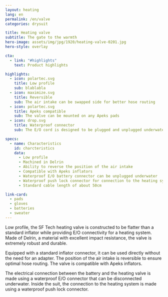 ```yaml
---
layout: heating
lang: en
permalink: /en/valve
categories: drysuit

title: Heating valve
subtitle: The gate to the warmth
hero-image: assets/img/jpg/1920/heating-valve-0201.jpg
hero-style: overlay

cta:
  - link: "#highlights"
    text: Product highlights

highlights:
  - icon: polartec.svg
    title: Low profile
    sub: blablabla
  - icon: maximize.svg
    title: Reversible
    sub: The air intake can be swapped side for better hose routing
  - icon: polartec.svg
    title: Apeks compatible
    sub: The valve can be mounted on any Apeks pads
  - icon: drop.svg
    title: Waterproof connector
    sub: The E/O cord is designed to be plugged and unplugged underwater

specs:
  - name: Characteristics
    id: charcteristics
    data:
      - Low profile
      - Machined in Delrin
      - Ability to reverse the position of the air intake
      - Compatible with Apeks inflators
      - Waterproof E/O battery connector can be unplugged underwater
      - Waterproof push lock connector for connection to the heating system
      - Standard cable length of about 50cm

link-card:
  - pads
  - gloves
  - batteries
  - sweater
---
```

Low profile, the SF Tech heating valve is constructed to be flatter than a standard inflator while providing E/O connectivity for a heating system. Made of Delrin, a material with excellent impact resistance, the valve is extremely robust and durable.

Equipped with a standard inflator connector, it can be used directly without the need for an adapter. The position of the air intake is reversible to ensure optimal hose routing. The valve is compatible with Apeks inflators.

The electrical connection between the battery and the heating valve is made using a waterproof E/O connector that can be disconnected underwater. Inside the suit, the connection to the heating system is made using a waterproof push lock connector.


